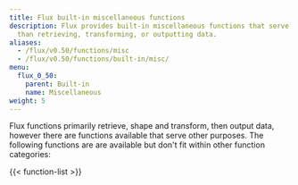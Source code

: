 ```yaml
---
title: Flux built-in miscellaneous functions
description: Flux provides built-in miscellaneous functions that serve purposes other
  than retrieving, transforming, or outputting data.
aliases:
  - /flux/v0.50/functions/misc
  - /flux/v0.50/functions/built-in/misc/
menu:
  flux_0_50:
    parent: Built-in
    name: Miscellaneous
weight: 5
---
```


Flux functions primarily retrieve, shape and transform, then output data, however
there are functions available that serve other purposes.
The following functions are are available but don't fit within other function categories:

{{< function-list >}}
